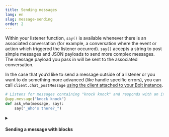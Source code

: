 ```yaml
---
title: Sending messages
lang: en
slug: message-sending
order: 2
---
```


<div class="section-content">

Within your listener function, `say()` is available whenever there is an associated conversation (for example, a conversation where the event or action which triggered the listener occurred). `say()` accepts a string to post simple messages and JSON payloads to send more complex messages. The message payload you pass in will be sent to the associated conversation.

In the case that you’d like to send a message outside of a listener or you want to do something more advanced (like handle specific errors), you can call `client.chat_postMessage` [using the client attached to your Bolt instance](#web-api).

</div>

```python
# Listens for messages containing "knock knock" and responds with an italicized "who's there?"
@app.message("knock knock")
def ask_who(message, say):
    say("_Who's there?_")
```

<details class="secondary-wrapper">
<summary markdown="0">
<h4 class="secondary-header">Sending a message with blocks</h4>
</summary>

<div class="secondary-content" markdown="0">
`say()` accepts more complex message payloads to make it easy to add functionality and structure to your messages.

To explore adding rich message layouts to your app, read through [the guide on our API site](https://api.slack.com/messaging/composing/layouts) and look through templates of common app flows [in the Block Kit Builder](https://api.slack.com/tools/block-kit-builder?template=1).

</div>

```python
# Sends a section block with datepicker when someone reacts with a 📅 emoji
@app.event("reaction_added")
def show_datepicker(event, say):
    reaction = event["reaction"]
    if reaction == "calendar":
        blocks = [{
          "type": "section",
          "text": {
              "type": "mrkdwn",
              "text": "Pick a date for me to remind you"
          },
          "accessory": {
              "type": "datepicker",
              "action_id": "datepicker_remind",
              "initial_date": "2020-05-04",
              "placeholder": {
                  "type": "plain_text",
                  "text": "Select a date"
              }
          }
        }]
        say(
            blocks=blocks,
            text="Pick a date for me to remind you"
        )
```

</details>
